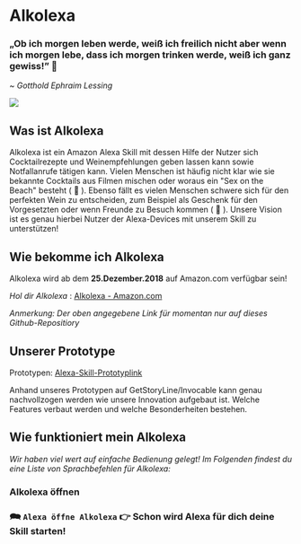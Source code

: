 # Alkolexa 

### „Ob ich morgen leben werde, weiß ich freilich nicht aber wenn ich morgen lebe, dass ich morgen trinken werde, weiß ich ganz gewiss!” 🥂
~ _Gotthold Ephraim Lessing_

![](https://images.unsplash.com/photo-1531387367216-681093c0279b?ixlib=rb-0.3.5&ixid=eyJhcHBfaWQiOjEyMDd9&s=73ca72de11ae9cd2fa7367dc1ee76705&auto=format&fit=crop&w=1316&q=80)

## Was ist Alkolexa

Alkolexa ist ein Amazon Alexa Skill mit dessen Hilfe der Nutzer sich Cocktailrezepte und Weinempfehlungen geben lassen kann sowie Notfallanrufe tätigen kann. Vielen Menschen ist häufig nicht klar wie sie bekannte Cocktails aus Filmen mischen oder woraus ein "Sex on the Beach" besteht ( 🍹 ). Ebenso fällt es vielen Menschen schwere sich für den perfekten Wein zu entscheiden, zum Beispiel als Geschenk für den Vorgesetzten oder wenn Freunde zu Besuch kommen ( 🍷 ). Unsere Vision ist es genau hierbei Nutzer der Alexa-Devices mit unserem Skill zu unterstützen! 

## Wie bekomme ich Alkolexa 

Alkolexa wird ab dem **25.Dezember.2018** auf Amazon.com verfügbar sein!

_Hol dir Alkolexa_ : [Alkolexa - Amazon.com](https://github.com/sweIhm-ws2018-19/skillproject-di-2)

_Anmerkung: Der oben angegebene Link für momentan nur auf dieses Github-Repositiory_

## Unserer Prototype 

Prototypen: [Alexa-Skill-Prototyplink](https://app.invocable.com/shared/projects/53ba215a58fdff4b8d84d5f1f9bdf3b841aa66f3)

Anhand unseres Prototypen auf GetStoryLine/Invocable kann genau nachvollzogen werden wie unsere Innovation aufgebaut ist. Welche Features verbaut werden und welche Besonderheiten bestehen. 

## Wie funktioniert mein Alkolexa

_Wir haben viel wert auf einfache Bedienung gelegt!
Im Folgenden findest du eine Liste von Sprachbefehlen für Alkolexa:_ 

### Alkolexa öffnen 
### 🗪 `Alexa öffne Alkolexa` 👉 Schon wird Alexa für dich deine Skill starten!
